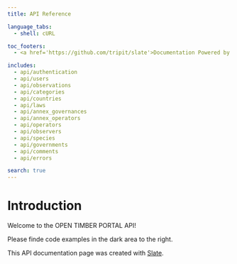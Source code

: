 ```yaml
---
title: API Reference

language_tabs:
  - shell: cURL

toc_footers:
  - <a href='https://github.com/tripit/slate'>Documentation Powered by Slate</a>

includes:
  - api/authentication
  - api/users
  - api/observations
  - api/categories
  - api/countries
  - api/laws
  - api/annex_governances
  - api/annex_operators
  - api/operators
  - api/observers
  - api/species
  - api/governments
  - api/comments
  - api/errors

search: true
---
```


# Introduction

Welcome to the OPEN TIMBER PORTAL API!

Please finde code examples in the dark area to the right.

This API documentation page was created with [Slate](https://github.com/tripit/slate).


